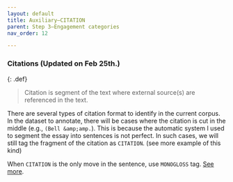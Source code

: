 ```yaml
---
layout: default
title: Auxiliary–CITATION
parent: Step 3–Engagement categories
nav_order: 12

---
```


### Citations (Updated on Feb 25th.)

{: .def}
> Citation is segment of the text where external source(s) are referenced in the text. 

There are several types of citation format to identify in the current corpus. 
In the dataset to annotate, there will be cases where the citation is cut in the middle (e.g., `(Bell &amp;amp.`). 
This is because the automatic system I used to segment the essay into sentences is not perfect. 
In such cases, we will still tag the fragment of the citation as `CITATION`. (see more example of this kind)

When `CITATION` is the only move in the sentence, use `MONOGLOSS` tag. 
[See more](6_Part5_summary.md#monogloss-should-be-used-when-justify-and-citation-is-the-only-other-moves).


